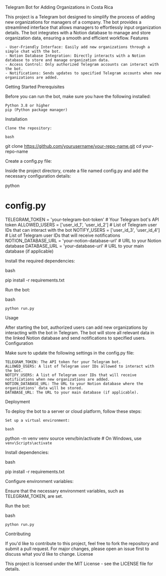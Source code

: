 Telegram Bot for Adding Organizations in Costa Rica

This project is a Telegram bot designed to simplify the process of adding new organizations for managers of a company. The bot provides a streamlined interface that allows managers to effortlessly input organization details. The bot integrates with a Notion database to manage and store organization data, ensuring a smooth and efficient workflow.
Features

    - User-Friendly Interface: Easily add new organizations through a simple chat with the bot.
    - Notion Database Integration: Directly interacts with a Notion database to store and manage organization data.
    - Access Control: Only authorized Telegram accounts can interact with the bot.
    - Notifications: Sends updates to specified Telegram accounts when new organizations are added.

Getting Started
Prerequisites

Before you can run the bot, make sure you have the following installed:

    Python 3.8 or higher
    pip (Python package manager)

Installation

    Clone the repository:

    bash

git clone https://github.com/yourusername/your-repo-name.git
cd your-repo-name

Create a config.py file:

Inside the project directory, create a file named config.py and add the necessary configuration details:

python

# config.py

TELEGRAM_TOKEN = 'your-telegram-bot-token'  # Your Telegram bot's API token
ALLOWED_USERS = ['user_id_1', 'user_id_2']  # List of Telegram user IDs that can interact with the bot
NOTIFY_USERS = ['user_id_3', 'user_id_4']   # List of Telegram user IDs that will receive notifications
NOTION_DATABASE_URL = 'your-notion-database-url'  # URL to your Notion database
DATABASE_URL = 'your-database-url'  # URL to your main database (if applicable)

Install the required dependencies:

bash

pip install -r requirements.txt

Run the bot:

bash

    python run.py

Usage

After starting the bot, authorized users can add new organizations by interacting with the bot in Telegram. The bot will store all relevant data in the linked Notion database and send notifications to specified users.
Configuration

Make sure to update the following settings in the config.py file:

    TELEGRAM_TOKEN: The API token for your Telegram bot.
    ALLOWED_USERS: A list of Telegram user IDs allowed to interact with the bot.
    NOTIFY_USERS: A list of Telegram user IDs that will receive notifications when new organizations are added.
    NOTION_DATABASE_URL: The URL to your Notion database where the organizations' data will be stored.
    DATABASE_URL: The URL to your main database (if applicable).

Deployment

To deploy the bot to a server or cloud platform, follow these steps:

    Set up a virtual environment:

    bash

python -m venv venv
source venv/bin/activate  # On Windows, use `venv\Scripts\activate`

Install dependencies:

bash

pip install -r requirements.txt

Configure environment variables:

Ensure that the necessary environment variables, such as TELEGRAM_TOKEN, are set.

Run the bot:

bash

    python run.py

Contributing

If you'd like to contribute to this project, feel free to fork the repository and submit a pull request. For major changes, please open an issue first to discuss what you'd like to change.
License

This project is licensed under the MIT License - see the LICENSE file for details.
